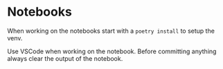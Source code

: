 # Notebooks

When working on the notebooks start with a `poetry install` to setup the venv.

Use VSCode when working on the notebook. Before committing anything always clear the output of the notebook.
